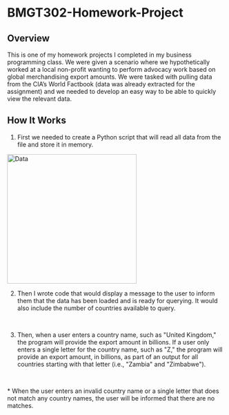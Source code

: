 # BMGT302-Homework-Project

## Overview
This is one of my homework projects I completed in my business programming class. We were given a scenario where we hypothetically worked at a local non-profit wanting to perform advocacy work based on global merchandising export amounts. We were tasked with pulling data from the CIA’s World Factbook (data was already extracted for the assignment) and we needed to develop an easy way to be able to quickly view the relevant data. 

## How It Works
1. First we needed to create a Python script that will read all data from the file and store it in memory.
<img width="300" alt="Data" src="https://user-images.githubusercontent.com/122833762/212775262-2ce3cc9f-8bc0-44b9-a8f7-68ab87ab078c.png">

<br>

2. Then I wrote code that would display a message to the user to inform them that the data has been loaded and is ready for querying. It would also include the number of countries available to query.

<br>

3. Then, when a user enters a country name, such as "United Kingdom," the program will provide the export amount in billions. If a user only enters a single letter for the country name, such as "Z," the program will provide an export amount, in billions, as part of an output for all countries starting with that letter (i.e., "Zambia" and "Zimbabwe").

<br>

<tab> * When the user enters an invalid country name or a single letter that does not match any country names, the user will be informed that there are
no matches.</tab>

<br>
